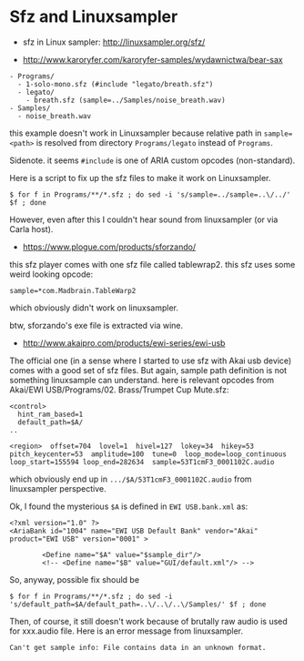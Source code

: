 <!--
{
  "title": "Scratch",
  "date": "2017-09-01T08:37:51+09:00",
  "special": true
}
-->


# Sfz and Linuxsampler

- sfz in Linux sampler: http://linuxsampler.org/sfz/

- http://www.karoryfer.com/karoryfer-samples/wydawnictwa/bear-sax

```
- Programs/
  - 1-solo-mono.sfz (#include "legato/breath.sfz")
  - legato/
    - breath.sfz (sample=../Samples/noise_breath.wav)
- Samples/
  - noise_breath.wav
```

this example doesn't work in Linuxsampler because relative path in `sample=<path>`
is resolved from directory `Programs/legato` instead of `Programs`.

Sidenote. it seems `#include` is one of ARIA custom opcodes (non-standard).

Here is a script to fix up the sfz files to make it work on Linuxsampler.

```
$ for f in Programs/**/*.sfz ; do sed -i 's/sample=../sample=..\/../' $f ; done
```

However, even after this I couldn't hear sound from linuxsampler (or via Carla host).


- https://www.plogue.com/products/sforzando/

this sfz player comes with one sfz file called tablewrap2. this sfz uses some weird looking opcode:

```
sample=*com.Madbrain.TableWarp2
```

which obviously didn't work on linuxsampler.

btw, sforzando's exe file is extracted via wine.


- http://www.akaipro.com/products/ewi-series/ewi-usb

The official one (in a sense where I started to use sfz with Akai usb device) comes with a good set of sfz files.
But again, sample path definition is not something linuxsample can understand. here is relevant opcodes from
Akai/EWI USB/Programs/02. Brass/Trumpet Cup Mute.sfz:

```
<control>
  hint_ram_based=1
  default_path=$A/
..

<region>  offset=704  lovel=1  hivel=127  lokey=34  hikey=53  pitch_keycenter=53  amplitude=100  tune=0  loop_mode=loop_continuous  loop_start=155594 loop_end=282634  sample=53T1cmF3_0001102C.audio

```

which obviously end up in `.../$A/53T1cmF3_0001102C.audio` from linuxsampler perspective.

Ok, I found the mysterious `$A` is defined in `EWI USB.bank.xml` as:

```
<?xml version="1.0" ?>
<AriaBank id="1004" name="EWI USB Default Bank" vendor="Akai" product="EWI USB" version="0001" >

        <Define name="$A" value="$sample_dir"/>
        <!-- <Define name="$B" value="GUI/default.xml"/> -->
```

So, anyway, possible fix should be

```
$ for f in Programs/**/*.sfz ; do sed -i 's/default_path=$A/default_path=..\/..\/..\/Samples/' $f ; done
```

Then, of course, it still doesn't work because of brutally raw audio is used for xxx.audio file.
Here is an error message from linuxsampler.

```
Can't get sample info: File contains data in an unknown format.
```
